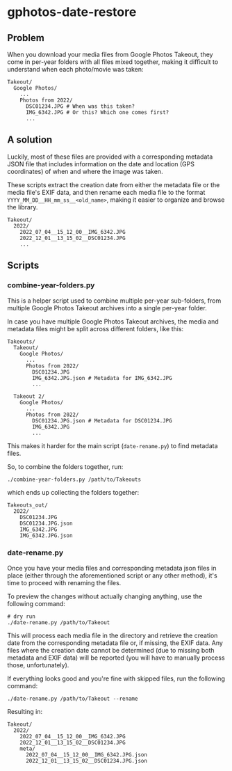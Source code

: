 # gphotos-date-restore

## Problem

When you download your media files from Google Photos Takeout, they come in per-year folders with all files mixed together, making it difficult to understand when each photo/movie was taken:

```
Takeout/
  Google Photos/
    ...
    Photos from 2022/
      DSC01234.JPG # When was this taken?
      IMG_6342.JPG # Or this? Which one comes first?
      ...
```

## A solution

Luckily, most of these files are provided with a corresponding metadata JSON file that includes information on the date and location (GPS coordinates) of when and where the image was taken.

These scripts extract the creation date from either the metadata file or the media file's EXIF data, and then rename each media file to the format `YYYY_MM_DD__HH_mm_ss__<old_name>`, making it easier to organize and browse the library.

```
Takeout/
  2022/
    2022_07_04__15_12_00__IMG_6342.JPG
    2022_12_01__13_15_02__DSC01234.JPG
    ...
```

## Scripts

### combine-year-folders.py

This is a helper script used to combine multiple per-year sub-folders, from multiple Google Photos Takeout archives into a single per-year folder.

In case you have multiple Google Photos Takeout archives, the media and metadata files might be split across different folders, like this:

```
Takeouts/
  Takeout/
    Google Photos/
      ...
      Photos from 2022/
        DSC01234.JPG
        IMG_6342.JPG.json # Metadata for IMG_6342.JPG
        ...

  Takeout 2/
    Google Photos/
      ...
      Photos from 2022/
        DSC01234.JPG.json # Metadata for DSC01234.JPG
        IMG_6342.JPG
        ...
```

This makes it harder for the main script (`date-rename.py`) to find metadata files.

So, to combine the folders together, run:

```
./combine-year-folders.py /path/to/Takeouts
```

which ends up collecting the folders together:

```
Takeouts_out/
  2022/
    DSC01234.JPG
    DSC01234.JPG.json 
    IMG_6342.JPG
    IMG_6342.JPG.json
```

### date-rename.py
Once you have your media files and corresponding metadata json files in place (either through the aforementioned script or any other method), it's time to proceed with renaming the files.

To preview the changes without actually changing anything, use the following command:

```
# dry run
./date-rename.py /path/to/Takeout
```

This will process each media file in the directory and retrieve the creation date from the corresponding metadata file or, if missing, the EXIF data.
Any files where the creation date cannot be determined (due to missing both metadata and EXIF data) will be reported (you will have to manually process those, unfortunately). 

If everything looks good and you're fine with skipped files, run the following command:

```
./date-rename.py /path/to/Takeout --rename
```

Resulting in:

```
Takeout/
  2022/
    2022_07_04__15_12_00__IMG_6342.JPG
    2022_12_01__13_15_02__DSC01234.JPG
    meta/
      2022_07_04__15_12_00__IMG_6342.JPG.json
      2022_12_01__13_15_02__DSC01234.JPG.json
```
